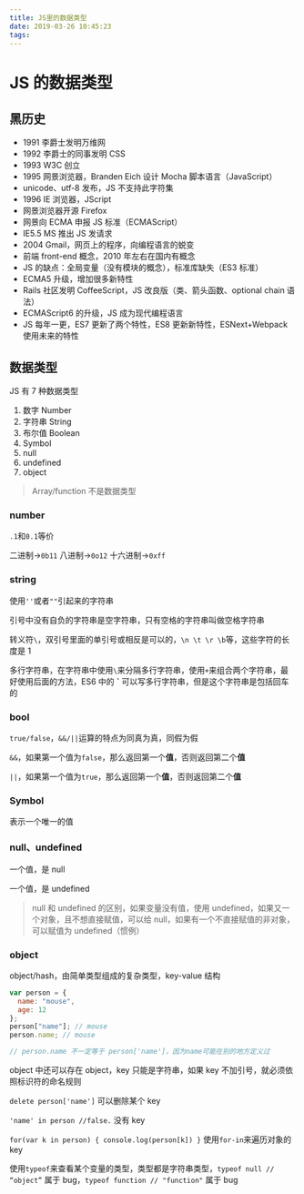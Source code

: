 ```yaml
---
title: JS里的数据类型
date: 2019-03-26 10:45:23
tags:
---
```


# JS 的数据类型

## 黑历史

- 1991 李爵士发明万维网
- 1992 李爵士的同事发明 CSS
- 1993 W3C 创立
- 1995 网景浏览器，Branden Eich 设计 Mocha 脚本语言（JavaScript）
- unicode、utf-8 发布，JS 不支持此字符集
- 1996 IE 浏览器，JScript
- 网景浏览器开源 Firefox
- 网景向 ECMA 申报 JS 标准（ECMAScript）
- IE5.5 MS 推出 JS 发请求
- 2004 Gmail，网页上的程序，向编程语言的蜕变
- 前端 front-end 概念，2010 年左右在国内有概念
- JS 的缺点：全局变量（没有模块的概念），标准库缺失（ES3 标准）
- ECMA5 升级，增加很多新特性
- Rails 社区发明 CoffeeScript，JS 改良版（类、箭头函数、optional chain 语法）
- ECMAScript6 的升级，JS 成为现代编程语言
- JS 每年一更，ES7 更新了两个特性，ES8 更新新特性，ESNext+Webpack 使用未来的特性

## 数据类型

JS 有 7 种数据类型

1. 数字 Number
2. 字符串 String
3. 布尔值 Boolean
4. Symbol
5. null
6. undefined
7. object

> Array/function 不是数据类型

### number

`.1`和`0.1`等价

二进制->`0b11` 八进制->`0o12` 十六进制->`0xff`

### string

使用`''`或者`""`引起来的字符串

引号中没有自负的字符串是空字符串，只有空格的字符串叫做空格字符串

转义符`\`，双引号里面的单引号或相反是可以的，`\n \t \r \b`等，这些字符的长度是 1

多行字符串，在字符串中使用`\`来分隔多行字符串，使用`+`来组合两个字符串，最好使用后面的方法，ES6 中的 **`** 可以写多行字符串，但是这个字符串是包括回车的

### bool

`true/false`，`&&/||`运算的特点为同真为真，同假为假

`&&`，如果第一个值为`false`，那么返回第一个**值**，否则返回第二个**值**

`||`，如果第一个值为`true`，那么返回第一个**值**，否则返回第二个**值**

### Symbol

表示一个唯一的值

### null、undefined

一个值，是 null

一个值，是 undefined

> null 和 undefined 的区别，如果变量没有值，使用 undefined，如果又一个对象，且不想直接赋值，可以给 null，如果有一个不直接赋值的非对象，可以赋值为 undefined（惯例）

### object

object/hash，由简单类型组成的复杂类型，key-value 结构

```javascript
var person = {
  name: "mouse",
  age: 12
};
person["name"]; // mouse
person.name; // mouse

// person.name 不一定等于 person['name']，因为name可能在别的地方定义过
```

object 中还可以存在 object，key 只能是字符串，如果 key 不加引号，就必须依照标识符的命名规则

`delete person['name']` 可以删除某个 key

`'name' in person //false.` 没有 key

`for(var k in person) { console.log(person[k]) }` 使用`for-in`来遍历对象的 key

使用`typeof`来查看某个变量的类型，类型都是字符串类型，`typeof null // “object”` 属于 bug，`typeof function // "function"` 属于 bug


